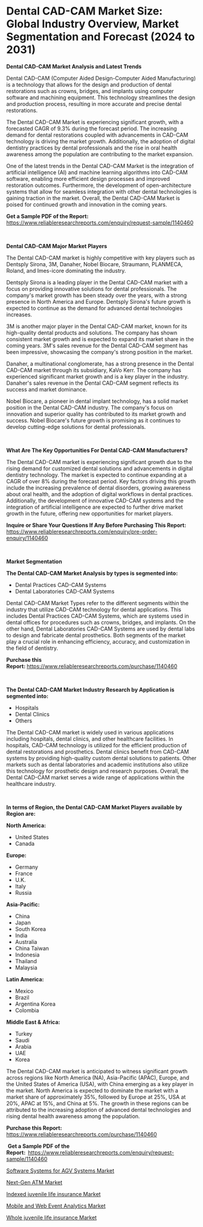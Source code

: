 <p><h1>Dental CAD-CAM Market Size: Global Industry Overview, Market Segmentation and Forecast (2024 to 2031)</h1></p><p><strong>Dental CAD-CAM Market Analysis and Latest Trends</strong></p>
<p><p>Dental CAD-CAM (Computer Aided Design-Computer Aided Manufacturing) is a technology that allows for the design and production of dental restorations such as crowns, bridges, and implants using computer software and machining equipment. This technology streamlines the design and production process, resulting in more accurate and precise dental restorations.</p><p>The Dental CAD-CAM Market is experiencing significant growth, with a forecasted CAGR of 9.3% during the forecast period. The increasing demand for dental restorations coupled with advancements in CAD-CAM technology is driving the market growth. Additionally, the adoption of digital dentistry practices by dental professionals and the rise in oral health awareness among the population are contributing to the market expansion.</p><p>One of the latest trends in the Dental CAD-CAM Market is the integration of artificial intelligence (AI) and machine learning algorithms into CAD-CAM software, enabling more efficient design processes and improved restoration outcomes. Furthermore, the development of open-architecture systems that allow for seamless integration with other dental technologies is gaining traction in the market. Overall, the Dental CAD-CAM Market is poised for continued growth and innovation in the coming years.</p></p>
<p><strong>Get a Sample PDF of the Report:&nbsp;</strong> <a href="https://www.reliableresearchreports.com/enquiry/request-sample/1140460">https://www.reliableresearchreports.com/enquiry/request-sample/1140460</a></p>
<p>&nbsp;</p>
<p><strong>Dental CAD-CAM Major Market Players</strong></p>
<p><p>The Dental CAD-CAM market is highly competitive with key players such as Dentsply Sirona, 3M, Danaher, Nobel Biocare, Straumann, PLANMECA, Roland, and Imes-icore dominating the industry. </p><p>Dentsply Sirona is a leading player in the Dental CAD-CAM market with a focus on providing innovative solutions for dental professionals. The company's market growth has been steady over the years, with a strong presence in North America and Europe. Dentsply Sirona's future growth is expected to continue as the demand for advanced dental technologies increases.</p><p>3M is another major player in the Dental CAD-CAM market, known for its high-quality dental products and solutions. The company has shown consistent market growth and is expected to expand its market share in the coming years. 3M's sales revenue for the Dental CAD-CAM segment has been impressive, showcasing the company's strong position in the market.</p><p>Danaher, a multinational conglomerate, has a strong presence in the Dental CAD-CAM market through its subsidiary, KaVo Kerr. The company has experienced significant market growth and is a key player in the industry. Danaher's sales revenue in the Dental CAD-CAM segment reflects its success and market dominance.</p><p>Nobel Biocare, a pioneer in dental implant technology, has a solid market position in the Dental CAD-CAM industry. The company's focus on innovation and superior quality has contributed to its market growth and success. Nobel Biocare's future growth is promising as it continues to develop cutting-edge solutions for dental professionals.</p></p>
<p>&nbsp;</p>
<p><strong>What Are The Key Opportunities For Dental CAD-CAM Manufacturers?</strong></p>
<p><p>The Dental CAD-CAM market is experiencing significant growth due to the rising demand for customized dental solutions and advancements in digital dentistry technology. The market is expected to continue expanding at a CAGR of over 8% during the forecast period. Key factors driving this growth include the increasing prevalence of dental disorders, growing awareness about oral health, and the adoption of digital workflows in dental practices. Additionally, the development of innovative CAD-CAM systems and the integration of artificial intelligence are expected to further drive market growth in the future, offering new opportunities for market players.</p></p>
<p><strong>Inquire or Share Your Questions If Any Before Purchasing This Report:</strong> <a href="https://www.reliableresearchreports.com/enquiry/pre-order-enquiry/1140460">https://www.reliableresearchreports.com/enquiry/pre-order-enquiry/1140460</a></p>
<p>&nbsp;</p>
<p><strong>Market Segmentation</strong></p>
<p><strong>The Dental CAD-CAM Market Analysis by types is segmented into:</strong></p>
<p><ul><li>Dental Practices CAD-CAM Systems</li><li>Dental Laboratories CAD-CAM Systems</li></ul></p>
<p><p>Dental CAD-CAM Market Types refer to the different segments within the industry that utilize CAD-CAM technology for dental applications. This includes Dental Practices CAD-CAM Systems, which are systems used in dental offices for procedures such as crowns, bridges, and implants. On the other hand, Dental Laboratories CAD-CAM Systems are used by dental labs to design and fabricate dental prosthetics. Both segments of the market play a crucial role in enhancing efficiency, accuracy, and customization in the field of dentistry.</p></p>
<p><strong>Purchase this Report:&nbsp;</strong><a href="https://www.reliableresearchreports.com/purchase/1140460">https://www.reliableresearchreports.com/purchase/1140460</a></p>
<p>&nbsp;</p>
<p><strong>The Dental CAD-CAM Market Industry Research by Application is segmented into:</strong></p>
<p><ul><li>Hospitals</li><li>Dental Clinics</li><li>Others</li></ul></p>
<p><p>The Dental CAD-CAM market is widely used in various applications including hospitals, dental clinics, and other healthcare facilities. In hospitals, CAD-CAM technology is utilized for the efficient production of dental restorations and prosthetics. Dental clinics benefit from CAD-CAM systems by providing high-quality custom dental solutions to patients. Other markets such as dental laboratories and academic institutions also utilize this technology for prosthetic design and research purposes. Overall, the Dental CAD-CAM market serves a wide range of applications within the healthcare industry.</p></p>
<p>&nbsp;</p>
<p><strong>In terms of Region, the Dental CAD-CAM Market Players available by Region are:</strong></p>
<p>
    <p> <strong> North America: </strong>
        <ul>
            <li>United States</li>
            <li>Canada</li>
        </ul>
        </p> 
    <p> <strong> Europe: </strong>
        <ul>
            <li>Germany</li>
            <li>France</li>
            <li>U.K.</li>
            <li>Italy</li>
            <li>Russia</li>
        </ul>
        </p> 
    <p> <strong> Asia-Pacific: </strong>
        <ul>
            <li>China</li>
            <li>Japan</li>
            <li>South Korea</li>
            <li>India</li>
            <li>Australia</li>
            <li>China Taiwan</li>
            <li>Indonesia</li>
            <li>Thailand</li>
            <li>Malaysia</li>
        </ul>
        </p> 
    <p> <strong> Latin America: </strong>
        <ul>
            <li>Mexico</li>
            <li>Brazil</li>
            <li>Argentina Korea</li>
            <li>Colombia</li>
        </ul>
        </p> 
    <p> <strong> Middle East & Africa: </strong>
        <ul>
            <li>Turkey</li>
            <li>Saudi</li>
            <li>Arabia</li>
            <li>UAE</li>
            <li>Korea</li>
        </ul>
    </p>
    </p>
<p><p>The Dental CAD-CAM market is anticipated to witness significant growth across regions like North America (NA), Asia-Pacific (APAC), Europe, and the United States of America (USA), with China emerging as a key player in the market. North America is expected to dominate the market with a market share of approximately 35%, followed by Europe at 25%, USA at 20%, APAC at 15%, and China at 5%. The growth in these regions can be attributed to the increasing adoption of advanced dental technologies and rising dental health awareness among the population.</p></p>
<p><strong>Purchase this Report: </strong><a href="https://www.reliableresearchreports.com/purchase/1140460">https://www.reliableresearchreports.com/purchase/1140460</a></p>
<p>&nbsp;<strong>Get a Sample PDF of the Report:&nbsp;&nbsp;</strong><a href="https://www.reliableresearchreports.com/enquiry/request-sample/1140460">https://www.reliableresearchreports.com/enquiry/request-sample/1140460</a></p>
<p><strong></strong></p>
<p><p><a href="https://medium.com/@desmondmraz1/software-systems-for-agv-systems-market-size-market-outlook-and-market-forecast-2024-to-2031-ef7171ff803e">Software Systems for AGV Systems Market</a></p><p><a href="https://medium.com/@jeffreysalazar1925/next-gen-atm-market-trends-and-market-analysis-forecasted-for-period-2024-2031-e39df5fe990f">Next-Gen ATM Market</a></p><p><a href="https://medium.com/@jeffreysalazar1925/indexed-juvenile-life-insurance-market-competitive-analysis-market-trends-and-forecast-to-2031-ab40446c7fac">Indexed juvenile life insurance Market</a></p><p><a href="https://medium.com/@desmondmraz1/mobile-and-web-event-analytics-market-competitive-analysis-market-trends-and-forecast-to-2031-0fedafa84bff">Mobile and Web Event Analytics Market</a></p><p><a href="https://medium.com/@jeffreysalazar1925/analyzing-whole-juvenile-life-insurance-market-global-industry-perspective-and-forecast-2024-to-40bd26b535b2">Whole juvenile life insurance Market</a></p></p>